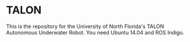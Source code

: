 TALON
=====

This is the repository for the University of North Florida's TALON Autonomous Underwater Robot.
You need Ubuntu 14.04 and ROS Indigo.
